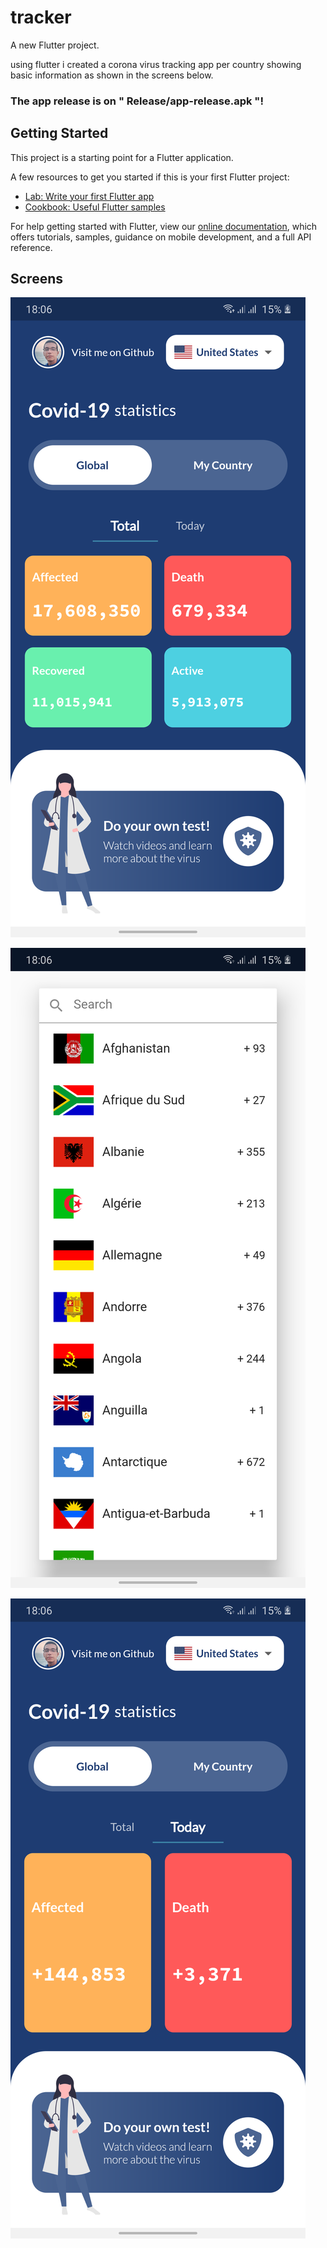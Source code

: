 # tracker

A new Flutter project.

using flutter i created a corona virus tracking app per country showing basic information as shown in the screens below.

### The app release is on " Release/app-release.apk "!

## Getting Started

This project is a starting point for a Flutter application.

A few resources to get you started if this is your first Flutter project:

- [Lab: Write your first Flutter app](https://flutter.dev/docs/get-started/codelab)
- [Cookbook: Useful Flutter samples](https://flutter.dev/docs/cookbook)

For help getting started with Flutter, view our
[online documentation](https://flutter.dev/docs), which offers tutorials,
samples, guidance on mobile development, and a full API reference.

## Screens

![alt text](https://github.com/B-Houssam/CoronaTracker/blob/master/flutter_01.png?raw=true)


![alt text](https://github.com/B-Houssam/CoronaTracker/blob/master/flutter_02.png?raw=true)


![alt text](https://github.com/B-Houssam/CoronaTracker/blob/master/flutter_03.png?raw=true)
